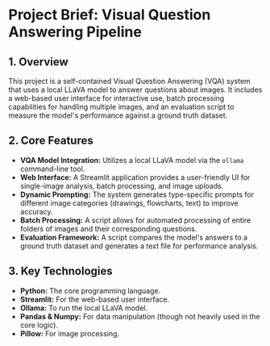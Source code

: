 # Project Brief: Visual Question Answering Pipeline

## 1. Overview

This project is a self-contained Visual Question Answering (VQA) system that uses a local LLaVA model to answer questions about images. It includes a web-based user interface for interactive use, batch processing capabilities for handling multiple images, and an evaluation script to measure the model's performance against a ground truth dataset.

## 2. Core Features

*   **VQA Model Integration:** Utilizes a local LLaVA model via the `ollama` command-line tool.
*   **Web Interface:** A Streamlit application provides a user-friendly UI for single-image analysis, batch processing, and image uploads.
*   **Dynamic Prompting:** The system generates type-specific prompts for different image categories (drawings, flowcharts, text) to improve accuracy.
*   **Batch Processing:** A script allows for automated processing of entire folders of images and their corresponding questions.
*   **Evaluation Framework:** A script compares the model's answers to a ground truth dataset and generates a text file for performance analysis.

## 3. Key Technologies

*   **Python:** The core programming language.
*   **Streamlit:** For the web-based user interface.
*   **Ollama:** To run the local LLaVA model.
*   **Pandas & Numpy:** For data manipulation (though not heavily used in the core logic).
*   **Pillow:** For image processing.